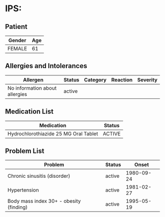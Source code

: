 # IPS:

## Patient

|Gender|Age|
|---|---|
|FEMALE|61|

## Allergies and Intolerances

|Allergen|Status|Category|Reaction|Severity|
|---|---|---|---|---|
|No information about allergies|active||||

## Medication List

|Medication|Status|
|---|---|
|Hydrochlorothiazide 25 MG Oral Tablet|ACTIVE|

## Problem List

|Problem|Status|Onset|
|---|---|---|
|Chronic sinusitis (disorder)|active|1980-09-24|
|Hypertension|active|1981-02-27|
|Body mass index 30+ - obesity (finding)|active|1995-05-19|
